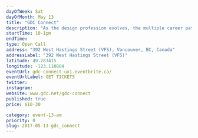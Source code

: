 ```yaml
---
dayOfWeek: Sat
dayOfMonth: May 13
title: "GDC Connect"
description: "As the design profession evolves, the multiple career paths in our industry present a dizzying array of options. This session will deliver real-world case studies of success and failures, frank dialogue, hands-on activities, and peer-to-peer conversation that help you find and prepare for your next step. This workshop will be guided by mentors working in usability, who will provide guidance on education, portfolio development and best practice tips."
startTime: 10-1pm
endTime: 
type: Open Call
address: "392 West Hastings Street (VFS), Vancouver, BC, Canada"
addressLabel: "392 West Hastings Street (VFS)"
latitude: 49.283415
longitude: -123.110884
eventUrl: gdc-connect-ux1.eventbrite.ca/
eventUrlLabel: GET TICKETS
twitter: 
instagram: 
website: www.gdc.net/gdc-connect
published: true
price: $10-30

category: event-13-am
priority: 0
slug: 2017-05-13-gdc_connect
---
```

